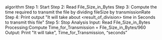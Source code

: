 algorithm
Step 1: Start
Step 2: Read File_Size_in_Bytes
Step 3: Compute the time required to transmit the file by dividing fileSize by transmissionRate
Step 4: Print output "It will take about <result_of_division> time in Seconds to transmit this file"
Step 5: Stop
     Analysis
Input: Read File_Size_in_Bytes
Processing:Compute Time_for_Transmission = File_Size_in_Bytes/960
Output: Print "It will take", Time_for_Transmission, “seconds”
